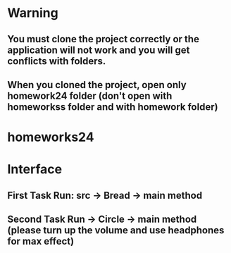 # Warning
## You must clone the project correctly or the application will not work and you will get conflicts with folders.

## When you cloned the project, open only homework24 folder (don't open with homeworkss folder and with homework folder)

# homeworks24
# Interface

## First Task Run: src -> Bread -> main method
## Second Task Run -> Circle -> main method (please turn up the volume and use headphones for max effect)

